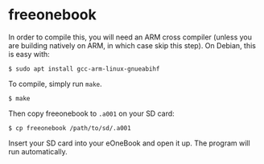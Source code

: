# freeonebook

In order to compile this, you will need an ARM cross compiler (unless you are
building natively on ARM, in which case skip this step). On Debian, this is
easy with:

    $ sudo apt install gcc-arm-linux-gnueabihf

To compile, simply run `make`.

    $ make

Then copy freeonebook to `.a001` on your SD card:

    $ cp freeonebook /path/to/sd/.a001

Insert your SD card into your eOneBook and open it up. The program will run
automatically.
